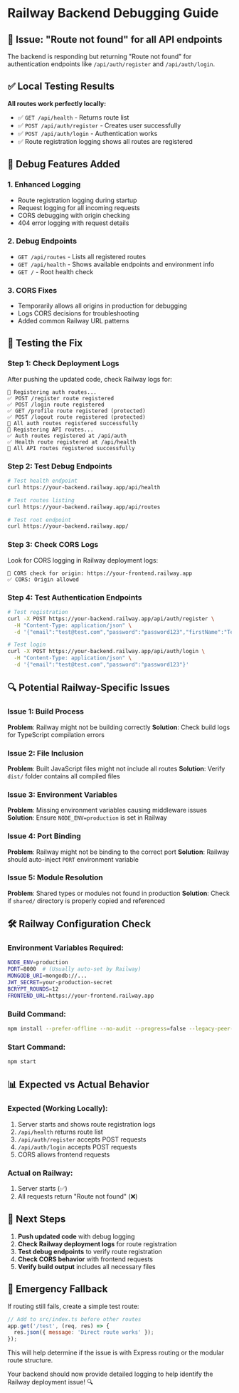 # Railway Backend Debugging Guide

## 🚨 Issue: "Route not found" for all API endpoints

The backend is responding but returning "Route not found" for authentication endpoints like `/api/auth/register` and `/api/auth/login`.

## ✅ Local Testing Results

**All routes work perfectly locally:**
- ✅ `GET /api/health` - Returns route list
- ✅ `POST /api/auth/register` - Creates user successfully  
- ✅ `POST /api/auth/login` - Authentication works
- ✅ Route registration logging shows all routes are registered

## 🔧 Debug Features Added

### 1. Enhanced Logging
- Route registration logging during startup
- Request logging for all incoming requests
- CORS debugging with origin checking
- 404 error logging with request details

### 2. Debug Endpoints
- `GET /api/routes` - Lists all registered routes
- `GET /api/health` - Shows available endpoints and environment info
- `GET /` - Root health check

### 3. CORS Fixes
- Temporarily allows all origins in production for debugging
- Logs CORS decisions for troubleshooting
- Added common Railway URL patterns

## 🚀 Testing the Fix

### Step 1: Check Deployment Logs
After pushing the updated code, check Railway logs for:

```
🔧 Registering auth routes...
✅ POST /register route registered
✅ POST /login route registered
✅ GET /profile route registered (protected)
✅ POST /logout route registered (protected)
🚀 All auth routes registered successfully
🔧 Registering API routes...
✅ Auth routes registered at /api/auth
✅ Health route registered at /api/health
🚀 All API routes registered successfully
```

### Step 2: Test Debug Endpoints
```bash
# Test health endpoint
curl https://your-backend.railway.app/api/health

# Test routes listing
curl https://your-backend.railway.app/api/routes

# Test root endpoint
curl https://your-backend.railway.app/
```

### Step 3: Check CORS Logs
Look for CORS logging in Railway deployment logs:
```
🔧 CORS check for origin: https://your-frontend.railway.app
✅ CORS: Origin allowed
```

### Step 4: Test Authentication Endpoints
```bash
# Test registration
curl -X POST https://your-backend.railway.app/api/auth/register \
  -H "Content-Type: application/json" \
  -d '{"email":"test@test.com","password":"password123","firstName":"Test","lastName":"User"}'

# Test login
curl -X POST https://your-backend.railway.app/api/auth/login \
  -H "Content-Type: application/json" \
  -d '{"email":"test@test.com","password":"password123"}'
```

## 🔍 Potential Railway-Specific Issues

### Issue 1: Build Process
**Problem**: Railway might not be building correctly
**Solution**: Check build logs for TypeScript compilation errors

### Issue 2: File Inclusion
**Problem**: Built JavaScript files might not include all routes
**Solution**: Verify `dist/` folder contains all compiled files

### Issue 3: Environment Variables
**Problem**: Missing environment variables causing middleware issues
**Solution**: Ensure `NODE_ENV=production` is set in Railway

### Issue 4: Port Binding
**Problem**: Railway might not be binding to the correct port
**Solution**: Railway should auto-inject `PORT` environment variable

### Issue 5: Module Resolution
**Problem**: Shared types or modules not found in production
**Solution**: Check if `shared/` directory is properly copied and referenced

## 🛠️ Railway Configuration Check

### Environment Variables Required:
```bash
NODE_ENV=production
PORT=8000  # (Usually auto-set by Railway)
MONGODB_URI=mongodb://...
JWT_SECRET=your-production-secret
BCRYPT_ROUNDS=12
FRONTEND_URL=https://your-frontend.railway.app
```

### Build Command:
```bash
npm install --prefer-offline --no-audit --progress=false --legacy-peer-deps && npm run build
```

### Start Command:
```bash
npm start
```

## 📊 Expected vs Actual Behavior

### Expected (Working Locally):
1. Server starts and shows route registration logs
2. `/api/health` returns route list
3. `/api/auth/register` accepts POST requests
4. `/api/auth/login` accepts POST requests
5. CORS allows frontend requests

### Actual on Railway:
1. Server starts (✅)
2. All requests return "Route not found" (❌)

## 🎯 Next Steps

1. **Push updated code** with debug logging
2. **Check Railway deployment logs** for route registration
3. **Test debug endpoints** to verify route registration
4. **Check CORS behavior** with frontend requests
5. **Verify build output** includes all necessary files

## 🚨 Emergency Fallback

If routing still fails, create a simple test route:

```javascript
// Add to src/index.ts before other routes
app.get('/test', (req, res) => {
  res.json({ message: 'Direct route works' });
});
```

This will help determine if the issue is with Express routing or the modular route structure.

Your backend should now provide detailed logging to help identify the Railway deployment issue! 🔍